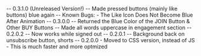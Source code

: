 -- 0.3.1.0 (Unreleased Version!)
    -- Made pressed buttons (mainly like buttons) blue again
    -- Known Bugs:
        - The Like Icon Does Not Become Blue After Animation
-- 0.3.0.0
    -- Returned the Blue Color of the JOIN Button & Other BUY Buttons
    -- Made all words uppercase in engagement section
-- 0.2.0.2
    -- Now works while signed out
-- 0.2.0.1
    -- Background back on unsubscribe button, shorts
-- 0.2.0.0
    - Moved to CSS version, instead of JS
        - This is much faster and more optmized